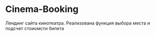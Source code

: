 # Cinema-Booking
Лендинг сайта кинотеатра. Реализована функция выбора места и подсчет стоиомсти билета
